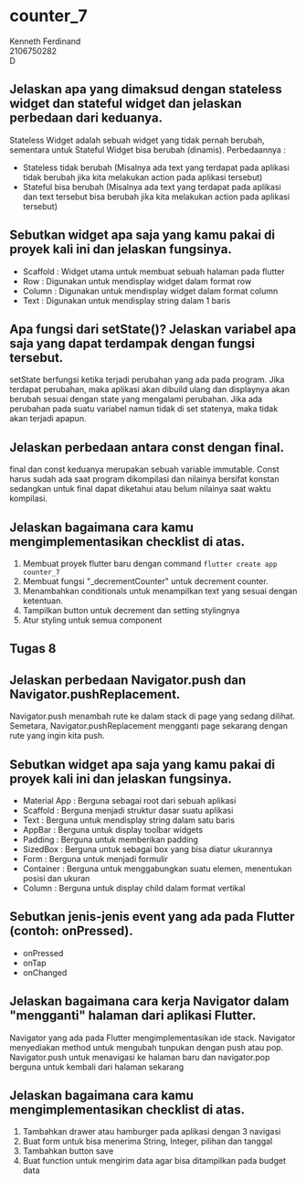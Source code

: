# counter_7

Kenneth Ferdinand <br>
2106750282 <br>
D

## Jelaskan apa yang dimaksud dengan stateless widget dan stateful widget dan jelaskan perbedaan dari keduanya.

Stateless Widget adalah sebuah widget yang tidak pernah berubah, sementara untuk Stateful Widget bisa berubah (dinamis).
Perbedaannya :

- Stateless tidak berubah (Misalnya ada text yang terdapat pada aplikasi tidak berubah jika kita melakukan action pada aplikasi tersebut)
- Stateful bisa berubah (Misalnya ada text yang terdapat pada aplikasi dan text tersebut bisa berubah jika kita melakukan action pada aplikasi tersebut)

##  Sebutkan widget apa saja yang kamu pakai di proyek kali ini dan jelaskan fungsinya.

- Scaffold : Widget utama untuk membuat sebuah halaman pada flutter
- Row      : Digunakan untuk mendisplay widget dalam format row
- Column   : Digunakan untuk mendisplay widget dalam format column
- Text     : Digunakan untuk mendisplay string dalam 1 baris

##  Apa fungsi dari setState()? Jelaskan variabel apa saja yang dapat terdampak dengan fungsi tersebut.

setState berfungsi ketika terjadi perubahan yang ada pada program. Jika terdapat perubahan, maka aplikasi akan dibuild ulang dan displaynya akan berubah sesuai dengan state yang mengalami perubahan. Jika ada perubahan pada suatu variabel namun tidak di set statenya, maka tidak akan terjadi apapun.

## Jelaskan perbedaan antara const dengan final.

final dan const keduanya merupakan sebuah variable immutable. Const harus sudah ada saat program dikompilasi dan nilainya bersifat konstan sedangkan untuk final dapat diketahui atau belum nilainya saat waktu kompilasi.

## Jelaskan bagaimana cara kamu mengimplementasikan checklist di atas.

1. Membuat proyek flutter baru dengan command `flutter create app counter_7`
2. Membuat fungsi "_decrementCounter" untuk decrement counter.
3. Menambahkan conditionals untuk menampilkan text yang sesuai dengan ketentuan.
4. Tampilkan button untuk decrement dan setting stylingnya
5. Atur styling untuk semua component

## Tugas 8

##  Jelaskan perbedaan Navigator.push dan Navigator.pushReplacement.

Navigator.push menambah rute ke dalam stack di page yang sedang dilihat. Semetara, Navigator.pushReplacement mengganti page sekarang dengan rute yang ingin kita push.

## Sebutkan widget apa saja yang kamu pakai di proyek kali ini dan jelaskan fungsinya.

- Material App : Berguna sebagai root dari sebuah aplikasi
- Scaffold : Berguna menjadi struktur dasar suatu aplikasi 
- Text : Berguna untuk mendisplay string dalam satu baris
- AppBar : Berguna untuk display toolbar widgets 
- Padding : Berguna untuk memberikan padding
- SizedBox : Berguna untuk sebagai box yang bisa diatur ukurannya
- Form : Berguna untuk menjadi formulir
- Container : Berguna untuk menggabungkan suatu elemen, menentukan posisi dan ukuran
- Column : Berguna untuk display child dalam format vertikal

##  Sebutkan jenis-jenis event yang ada pada Flutter (contoh: onPressed).

- onPressed
- onTap
- onChanged

## Jelaskan bagaimana cara kerja Navigator dalam "mengganti" halaman dari aplikasi Flutter.

Navigator yang ada pada Flutter mengimplementasikan ide stack. Navigator menyediakan method untuk mengubah tunpukan dengan push atau pop. Navigator.push untuk menavigasi ke halaman baru dan navigator.pop berguna untuk kembali dari halaman sekarang

## Jelaskan bagaimana cara kamu mengimplementasikan checklist di atas.

1. Tambahkan drawer atau hamburger pada aplikasi dengan 3 navigasi
2. Buat form untuk bisa menerima String, Integer, pilihan dan tanggal
3. Tambahkan button save
4. Buat function untuk mengirim data agar bisa ditampilkan pada budget data
